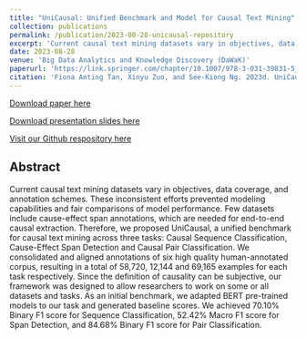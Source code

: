 ```yaml
---
title: "UniCausal: Unified Benchmark and Model for Causal Text Mining"
collection: publications
permalink: /publication/2023-08-28-unicausal-repository
excerpt: 'Current causal text mining datasets vary in objectives, data coverage, and annotation schemes. These inconsistent efforts prevented modeling capabilities and fair comparisons of model performance. Few datasets include cause-effect span annotations, which are needed for end-to-end causal extraction. Therefore, we proposed UniCausal, a unified benchmark for causal text mining across three tasks: Causal Sequence Classification, Cause-Effect Span Detection and Causal Pair Classification. We consolidated and aligned annotations of six high quality human-annotated corpus, resulting in a total of 58,720, 12,144 and 69,165 examples for each task respectively. Since the definition of causality can be subjective, our framework was designed to allow researchers to work on some or all datasets and tasks. As an initial benchmark, we adapted BERT pre-trained models to our task and generated baseline scores. We achieved 70.10% Binary F1 score for Sequence Classification, 52.42% Macro F1 score for Span Detection, and 84.68% Binary F1 score for Pair Classification.'
date: 2023-08-28
venue: 'Big Data Analytics and Knowledge Discovery (DaWaK)'
paperurl: 'https://link.springer.com/chapter/10.1007/978-3-031-39831-5_23'
citation: 'Fiona Anting Tan, Xinyu Zuo, and See-Kiong Ng. 2023d. UniCausal: Unified benchmark and repository for causal text mining. In Big Data Analytics and Knowledge Discovery, pages 248–262, Cham. Springer Nature Switzerland.'
---
```


<a href='https://link.springer.com/chapter/10.1007/978-3-031-39831-5_23'>Download paper here</a>

<a href='../files/recordings/UniCausal_DAWAK_2023.pdf'>Download presentation slides here</a>

<a href='https://github.com/tanfiona/UniCausal'>Visit our Github respository here</a>

<h2>Abstract</h2>
Current causal text mining datasets vary in objectives, data coverage, and annotation schemes. These inconsistent efforts prevented modeling capabilities and fair comparisons of model performance. Few datasets include cause-effect span annotations, which are needed for end-to-end causal extraction. Therefore, we proposed UniCausal, a unified benchmark for causal text mining across three tasks: Causal Sequence Classification, Cause-Effect Span Detection and Causal Pair Classification. We consolidated and aligned annotations of six high quality human-annotated corpus, resulting in a total of 58,720, 12,144 and 69,165 examples for each task respectively. Since the definition of causality can be subjective, our framework was designed to allow researchers to work on some or all datasets and tasks. As an initial benchmark, we adapted BERT pre-trained models to our task and generated baseline scores. We achieved 70.10% Binary F1 score for Sequence Classification, 52.42% Macro F1 score for Span Detection, and 84.68% Binary F1 score for Pair Classification.
